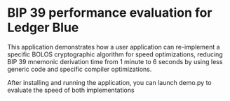 # BIP 39 performance evaluation for Ledger Blue 

This application demonstrates how a user application can re-implement a specific BOLOS cryptographic algorithm for speed optimizations, reducing BIP 39 mnemonic derivation time from 1 minute to 6 seconds by using less generic code and specific compiler optimizations.

After installing and running the application, you can launch demo.py to evaluate the speed of both implementations
 
  


